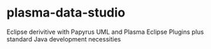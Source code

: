 # plasma-data-studio
Eclipse derivitive with Papyrus UML and Plasma Eclipse Plugins plus standard Java development necessities 
